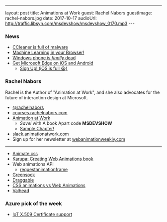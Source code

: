 ---
layout: post
title: Animations at Work
guest:  Rachel Nabors
guestImage: rachel-nabors.jpg
date: 2017-10-17
audioUrl: http://traffic.libsyn.com/msdevshow/msdevshow_0170.mp3
--- 

### News

 - [CCleaner is full of malware](http://blog.talosintelligence.com/2017/09/avast-distributes-malware.html?m=1)
 - [Machine Learning in your Browser!](https://teachablemachine.withgoogle.com/)
 - [Windows phone is *finally* dead](https://www.theverge.com/2017/10/9/16446280/microsoft-finally-admits-windows-phone-is-dead)
 - [Get Microsoft Edge on iOS and Android](https://blogs.windows.com/windowsexperience/2017/10/05/announcing-microsoft-edge-for-ios-and-android-microsoft-launcher/)
   - [Sign Up! (iOS is full 😭)](https://www.microsoft.com/en-us/windows/microsoft-edge-mobile)

### Rachel Nabors

Rachel is the Author of "Animation at Work", and she also advocates for the future of interaction design at Microsoft.

 - [@rachelnabors](https://twitter.com/rachelnabors)
 - [courses.rachelnabors.com](http://courses.rachelnabors.com)
 - [Animation at Work](https://abookapart.com/products/animation-at-work)
   - *Save!* with A book Apart code **MSDEVSHOW**
   - [Sample Chapter!](https://alistapart.com/article/patterns-and-purpose)
 - [slack.animationatwork.com](http://slack.animationatwork.com)
 - Sign up for her newsletter at [webanimationweekly.com](http://webanimationweekly.com)

-----------------------------------------------------------------

 - [Animate.css](https://daneden.github.io/animate.css/)
 - [Karupa: Creating Web Animations book](http://shop.oreilly.com/product/0636920050858.do)
 - Web animations API 
   - [requestanimationframe](http://caniuse.com/#feat=requestanimationframe)
 - [Greensock](https://greensock.com/)
 - [Draggable](https://shopify.github.io/draggable/)
 - [CSS animations vs Web Animations](https://css-tricks.com/css-animations-vs-web-animations-api/)
 - [Valhead](http://valhead.com/)

### Azure pick of the week

 - [IoT X.509 Certificate support](https://azure.microsoft.com/en-us/blog/announcing-support-for-x-509-ca-on-azure-iot-hub/)